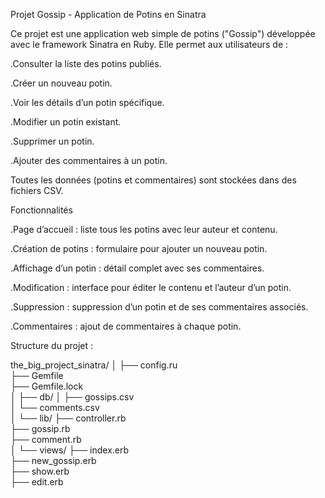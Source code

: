 Projet Gossip - Application de Potins en Sinatra

Ce projet est une application web simple de potins ("Gossip") développée avec le framework Sinatra en Ruby. Elle permet aux utilisateurs de :

.Consulter la liste des potins publiés.

.Créer un nouveau potin.

.Voir les détails d’un potin spécifique.

.Modifier un potin existant.

.Supprimer un potin.

.Ajouter des commentaires à un potin.

Toutes les données (potins et commentaires) sont stockées dans des fichiers CSV.

  Fonctionnalités

.Page d’accueil : liste tous les potins avec leur auteur et contenu.

.Création de potins : formulaire pour ajouter un nouveau potin.

.Affichage d’un potin : détail complet avec ses commentaires.

.Modification : interface pour éditer le contenu et l’auteur d’un potin.

.Suppression : suppression d’un potin et de ses commentaires associés.

.Commentaires : ajout de commentaires à chaque potin.

Structure du projet :

the_big_project_sinatra/
│
├── config.ru                  
├── Gemfile                  
├── Gemfile.lock              
│
├── db/
│   ├── gossips.csv           
│   └── comments.csv          
│
└── lib/
    ├── controller.rb         
    ├── gossip.rb            
    ├── comment.rb            
    │
    └── views/
        ├── index.erb         
        ├── new_gossip.erb    
        ├── show.erb         
        ├── edit.erb         

